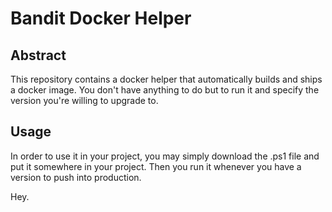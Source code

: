 # Bandit Docker Helper
## Abstract
This repository contains a docker helper that automatically builds and ships a docker image. You don't have anything to do but to run it and specify the version you're willing to upgrade to. 

## Usage
In order to use it in your project, you may simply download the .ps1 file and put it somewhere in your project.
Then you run it whenever you have a version to push into production.

Hey.
